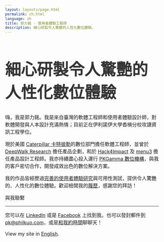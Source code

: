 ```yaml
---
layout: layouts/page.html
permalink: ch.html
language: zh
title: 郭力銘 - 使用者體驗工程師
description: 細心研製令人驚艷的人性化數位體驗。
---
```


<link href="https://fonts.googleapis.com/css2?family=Noto+Sans+TC&family=Noto+Serif+TC:wght@900&display=swap" rel="stylesheet">

<style>

html {
  font-family: GT-Walsheim, 'Noto Sans TC', -apple-system, system-ui, BlinkMacSystemFont, 'SF Pro Text', "Segoe UI", Roboto,
    "Helvetica Neue", Arial, sans-serif;
}

p {
  font-size: 16px;
}

h1,
h2,
h3,
h4,
h5 {
  color: #333333;
  font-family: 'Noto Serif TC', GT-Walsheim, -apple-system, system-ui, BlinkMacSystemFont, 'SF Pro Display', "Segoe UI", Roboto,
  "Helvetica Neue", Arial, sans-serif;
}

h1 {
  font-weight: 900;
  font-size: 52px;
  max-width: 470px;
  letter-spacing: 0;
}

</style>

# 細心研製令人驚艷的人性化數位體驗

嗨，我是郭力銘。我是來自臺灣的軟體工程師和使用者體驗設計師，對軟體開發與人本設計充滿熱情；目前正在伊利諾伊大學香檳分校攻讀資訊工程學位。

現於美國 [Caterpillar 卡特彼勒](https://www.cat.com/zh_TW/company.html)的數位部門擔任軟體工程師，並曾於 [DeepWalk Research](https://www.deepwalkresearch.com/) 擔任產品企劃，和於 [Hack4Impact](http://philkuo.com/c) 及 [menu3](https://menuthree.com) 擔任產品設計工程師。我亦持續盡心投入運行 [PKGamma 數位機構](http://pkgamma.com)，與我的客戶密切合作，開發成效出色的數位解決方案。

我的作品皆經歷過[完善的使用者體驗研究](https://medium.com/as-a-product-designer/ui-ux-設計案例分享-如何讓行人在夜間返家更安全-9370eb55e4e9?source=friends_link&sk=40ee425f1e0c166390a4f8a05b7107be)與可用性測試，提供令人驚艷的、人性化的數位體驗。歡迎檢閱我的[履歷](http://philkuo.com/resume)，感謝您的拜訪！

<div class="section"><p>與我聯繫</p><hr/></div>

您可以在 [LinkedIn](https://linkedin.com/in/pkgamma/) 或是 [Facebook](https://facebook.com/pkgamma) 上找到我。也可以發封郵件到 [pk@philkuo.com](mailto:pk@philkuo.com)，或是[和我約時間](http://philkuo.com/meet)聊聊天！

View my site in [English](https://philkuo.com/en).